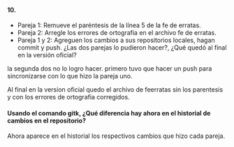 #### 10.
- Pareja 1: Remueve el paréntesis de la línea 5 de la fe de erratas.
- Pareja 2: Arregle los errores de ortografía en el archivo fe de erratas.
- Pareja 1 y 2: Agreguen los cambios a sus repositorios locales, hagan commit y push. ¿Las dos parejas lo pudieron hacer?, ¿Qué quedó al final en la versión oficial?

la segunda dos no lo logro hacer. primero tuvo que hacer un push para sincronizarse con lo que hizo la pareja uno.

Al final en la version oficial quedo el archivo de feerratas sin los parentesis y con los errores de ortografia corregidos.

#### Usando el comando gitk, ¿Qué diferencia hay ahora en el historial de cambios en el repositorio?

Ahora aparece en el historial los respectivos cambios que hizo cada pareja.
